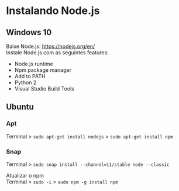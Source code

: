 # Instalando Node.js

## Windows 10
Baixe Node.js: https://nodejs.org/en/  
Instale Node.js com as seguintes features:
* Node.js runtime  
* Npm package manager  
* Add to PATH  
* Python 2   
* Visual Studio Build Tools  

## Ubuntu

### Apt
Terminal > `sudo apt-get install nodejs` > `sudo apt-get install npm`  

### Snap
Terminal > `sudo snap install --channel=11/stable node --classic`  

Atualizar o npm  
Terminal > `sudo -i` > `sudo npm -g install npm`  
